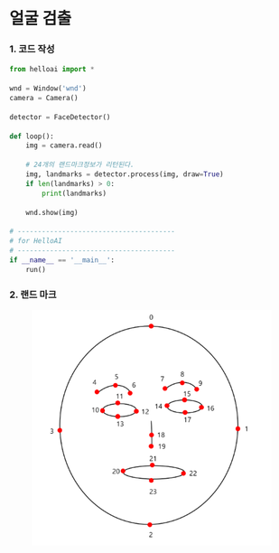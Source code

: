 # 얼굴 검출

### 1. 코드 작성

```python
from helloai import *

wnd = Window('wnd')
camera = Camera()

detector = FaceDetector()

def loop():
    img = camera.read()

    # 24개의 랜드마크정보가 리턴된다. 
    img, landmarks = detector.process(img, draw=True)
    if len(landmarks) > 0:
        print(landmarks)
      
    wnd.show(img)

# ---------------------------------------
# for HelloAI
# ---------------------------------------
if __name__ == '__main__':
    run()
```

### 2. 랜드 마크&#x20;

<figure><img src=".gitbook/assets/h_face.png" alt=""><figcaption></figcaption></figure>

